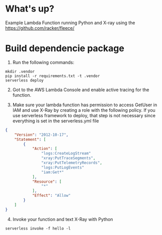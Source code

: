 # What's up?
Example Lambda Function running Python and X-ray using the https://github.com/racker/fleece/ 

# Build dependencie package
1. Run the following commands:
```
mkdir .vendor
pip install -r requirements.txt -t .vendor
serverless deploy
```
2. Got to the AWS Lambda Console and enable active tracing for the function.

3. Make sure your lambda function has permission to access GetUser in IAM and use X-Ray by creating a role with the following policy.
If you use serverless framework to deploy, that step is not necessary since everything is set in the serverless.yml file
```json
{
    "Version": "2012-10-17",
    "Statement": [
        {
            "Action": [
                "logs:CreateLogStream"
                "xray:PutTraceSegments",
                "xray:PutTelemetryRecords",
                "logs:PutLogEvents"
                "iam:Get*"
            ],
            "Resource": [
                "*"
            ],
            "Effect": "Allow"
        }
    ]
}
```

4. Invoke your function and text X-Ray with Python
```
serverless invoke -f hello -l
```
